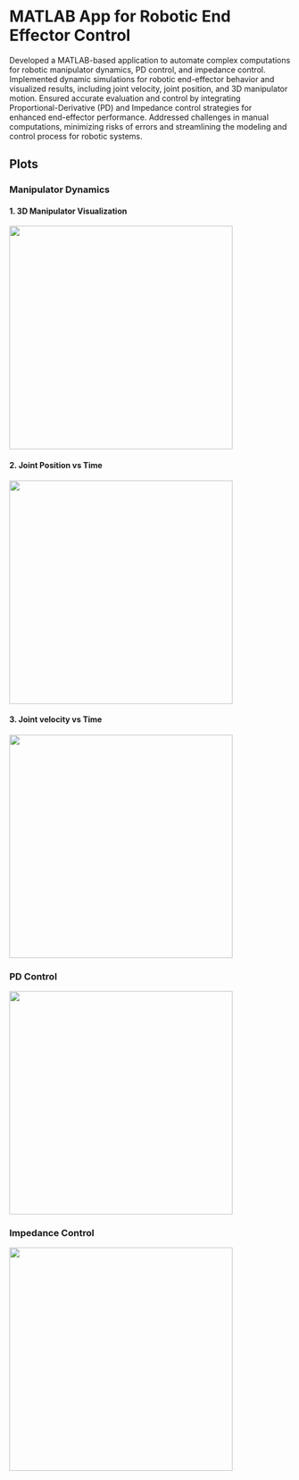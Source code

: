 # MATLAB App for Robotic End Effector Control
Developed a MATLAB-based application to automate complex computations for robotic manipulator dynamics, PD control, and impedance control. Implemented dynamic simulations for robotic end-effector behavior and visualized results, including joint velocity, joint position, and 3D manipulator motion. Ensured accurate evaluation and control by integrating Proportional-Derivative (PD) and Impedance control strategies for enhanced end-effector performance. Addressed challenges in manual computations, minimizing risks of errors and streamlining the modeling and control process for robotic systems.

## Plots

### Manipulator Dynamics

#### 1. 3D Manipulator Visualization

<img src="https://github.com/user-attachments/assets/d45af0a3-e29c-4664-8beb-724e32aa8004" width="400" height="400">

#### 2. Joint Position vs Time

<img src="https://github.com/user-attachments/assets/0aca12a5-61aa-4ddc-a3de-793b25737a57" width="400" height="400">

#### 3. Joint velocity vs Time

<img src="https://github.com/user-attachments/assets/3f665caf-4e26-4c3b-b997-686ce614b5b0" width="400" height="400">

### PD Control

<img src="https://github.com/user-attachments/assets/628f97ec-b1e9-4a5e-a2b7-599f203b6570" width="400" height="400">

### Impedance Control

<img src="https://github.com/user-attachments/assets/07c91f7e-3481-4376-ac2e-5ddb6cfc5dcb" width="400" height="400">




